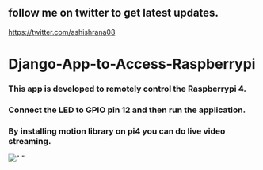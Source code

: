 ## follow me on twitter to get latest updates.
https://twitter.com/ashishrana08

# Django-App-to-Access-Raspberrypi

### This app is developed to remotely control the Raspberrypi 4.

### Connect the LED to GPIO pin 12 and then run the application.

### By installing motion library on pi4 you can do live video streaming.

!["
"](https://github.com/ashishrana080699/Django-App-to-Access-Raspberrypi/blob/master/Screenshot.png)
